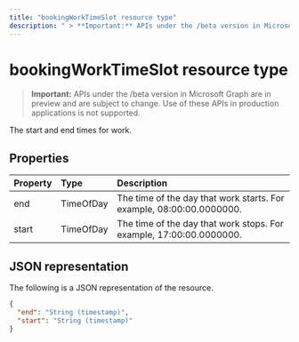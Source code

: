 ---title: "bookingWorkTimeSlot resource type"description: " > **Important:** APIs under the /beta version in Microsoft Graph are in preview and are subject to change. Use of these APIs in production applications is not supported."---# bookingWorkTimeSlot resource type

 > **Important:** APIs under the /beta version in Microsoft Graph are in preview and are subject to change. Use of these APIs in production applications is not supported.
 
The start and end times for work.


## Properties
| Property	   | Type	|Description|
|:---------------|:--------|:----------|
|end|TimeOfDay|The time of the day that work starts. For example, 08:00:00.0000000.|
|start|TimeOfDay|The time of the day that work stops. For example, 17:00:00.0000000.|

## JSON representation

The following is a JSON representation of the resource.

<!-- {
  "blockType": "resource",
  "optionalProperties": [

  ],
  "@odata.type": "microsoft.graph.bookingWorkTimeSlot"
}-->

```json
{
  "end": "String (timestamp)",
  "start": "String (timestamp)"
}

```

<!-- uuid: 8fcb5dbc-d5aa-4681-8e31-b001d5168d79
2015-10-25 14:57:30 UTC -->
<!-- {
  "type": "#page.annotation",
  "description": "bookingWorkTimeSlot resource",
  "keywords": "",
  "section": "documentation",
  "tocPath": ""
}-->